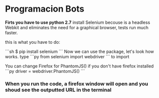 # Programacion Bots
**Firts you have to use python 2.7**
install Selenium becouse is a headless Webkit and eliminates the need for a graphical browser, tests run much faster.

this is what you have to do:

´´´sh
$ pip install selenium
´´´
Now we can use the package, let's look how works.
type
´´´py
from selenium import webdriver
´´´
to import 

You can change Firefox for PhantomJS() if you don't have firefox installed 
´´´py
driver = webdriver.PhantomJS()
´´´
### When you run the code, a firefox window will open and you shoud see the outputted URL in the terminal 